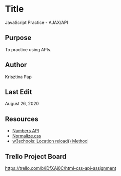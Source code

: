 # Title
JavaScript Practice - AJAX/API

## Purpose
To practice using APIs.

## Author
Krisztina Pap

## Last Edit
August 26, 2020

## Resources
- [Numbers API](http://numbersapi.com/#42)
- [Normalize.css](https://cssreset.com/scripts/normalize-css/)
- [w3schools: Location reload() Method](https://www.w3schools.com/jsref/met_loc_reload.asp)

## Trello Project Board
https://trello.com/b/iDfXAj0C/html-css-api-assignment

